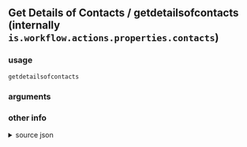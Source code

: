 
## Get Details of Contacts / getdetailsofcontacts (internally `is.workflow.actions.properties.contacts`)




### usage
`getdetailsofcontacts `

### arguments


### other info

<details><summary>source json</summary>
```json
{
	"ActionClass": "WFContentItemPropertiesAction",
	"AppIdentifier": "com.apple.MobileAddressBook",
	"Category": "Contacts",
	"CreationDate": "2015-01-22T08:00:00.000Z",
	"Name": "Get Details of Contacts",
	"Subcategory": "Contacts",
	"WFContentItemClass": "WFContactContentItem"
}
```
</details>
